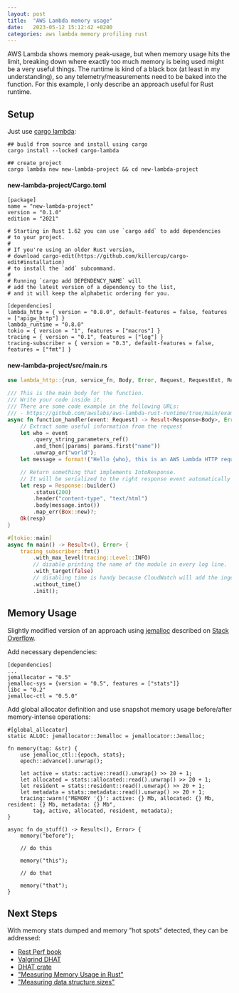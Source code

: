 ```yaml
---
layout: post
title:  "AWS Lambda memory usage"
date:   2023-05-12 15:12:42 +0200
categories: aws lambda memory profiling rust
---
```


AWS Lambda shows memory peak-usage, but when memory usage hits the limit, breaking down where exactly too much memory is being used might be a very useful things. The runtime is kind of a black box (at least in my understanding), so any telemetry/measurements need to be baked into the function. For this example, I only describe an approach useful for Rust runtime.

## Setup

Just use [cargo lambda](https://www.cargo-lambda.info/guide/getting-started.html):

```
## build from source and install using cargo
cargo install --locked cargo-lambda

## create project
cargo lambda new new-lambda-project && cd new-lambda-project
```

#### new-lambda-project/Cargo.toml

```
[package]
name = "new-lambda-project"
version = "0.1.0"
edition = "2021"

# Starting in Rust 1.62 you can use `cargo add` to add dependencies
# to your project.
#
# If you're using an older Rust version,
# download cargo-edit(https://github.com/killercup/cargo-edit#installation)
# to install the `add` subcommand.
#
# Running `cargo add DEPENDENCY_NAME` will
# add the latest version of a dependency to the list,
# and it will keep the alphabetic ordering for you.

[dependencies]
lambda_http = { version = "0.8.0", default-features = false, features = ["apigw_http"] }
lambda_runtime = "0.8.0"
tokio = { version = "1", features = ["macros"] }
tracing = { version = "0.1", features = ["log"] }
tracing-subscriber = { version = "0.3", default-features = false, features = ["fmt"] }
```

#### new-lambda-project/src/main.rs

```rust
use lambda_http::{run, service_fn, Body, Error, Request, RequestExt, Response};

/// This is the main body for the function.
/// Write your code inside it.
/// There are some code example in the following URLs:
/// - https://github.com/awslabs/aws-lambda-rust-runtime/tree/main/examples
async fn function_handler(event: Request) -> Result<Response<Body>, Error> {
    // Extract some useful information from the request
    let who = event
        .query_string_parameters_ref()
        .and_then(|params| params.first("name"))
        .unwrap_or("world");
    let message = format!("Hello {who}, this is an AWS Lambda HTTP request");

    // Return something that implements IntoResponse.
    // It will be serialized to the right response event automatically by the runtime
    let resp = Response::builder()
        .status(200)
        .header("content-type", "text/html")
        .body(message.into())
        .map_err(Box::new)?;
    Ok(resp)
}

#[tokio::main]
async fn main() -> Result<(), Error> {
    tracing_subscriber::fmt()
        .with_max_level(tracing::Level::INFO)
        // disable printing the name of the module in every log line.
        .with_target(false)
        // disabling time is handy because CloudWatch will add the ingestion time.
        .without_time()
        .init();
```

## Memory Usage

Slightly modified version of an approach using [jemalloc](https://docs.rs/jemalloc-ctl/latest/jemalloc_ctl/index.html) described on [Stack Overflow](https://stackoverflow.com/a/30983834).

Add necessary dependencies:

```
[dependencies]
...
jemallocator = "0.5"
jemalloc-sys = {version = "0.5", features = ["stats"]}
libc = "0.2"
jemalloc-ctl = "0.5.0"
```

Add global allocator definition and use snapshot memory usage before/after memory-intense operations:

```
#[global_allocator]
static ALLOC: jemallocator::Jemalloc = jemallocator::Jemalloc;

fn memory(tag: &str) {
    use jemalloc_ctl::{epoch, stats};
    epoch::advance().unwrap();

    let active = stats::active::read().unwrap() >> 20 + 1;
    let allocated = stats::allocated::read().unwrap() >> 20 + 1;
    let resident = stats::resident::read().unwrap() >> 20 + 1;
    let metadata = stats::metadata::read().unwrap() >> 20 + 1;
    tracing::warn!("MEMORY '{}': active: {} Mb, allocated: {} Mb, resident: {} Mb, metadata: {} Mb", 
        tag, active, allocated, resident, metadata);
}

async fn do_stuff() -> Result<(), Error> {
    memory("before");

    // do this

    memory("this");

    // do that

    memory("that");
}
```

## Next Steps

With memory stats dumped and memory "hot spots" detected, they can be addressed:

- [Rest Perf book](https://nnethercote.github.io/perf-book/title-page.html)
- [Valgrind DHAT](https://valgrind.org/docs/manual/dh-manual.html)
- [DHAT crate](https://docs.rs/dhat/latest/dhat/)
- ["Measuring Memory Usage in Rust"](https://rust-analyzer.github.io/blog/2020/12/04/measuring-memory-usage-in-rust.html)
- ["Measuring data structure sizes"](https://blog.mozilla.org/nnethercote/2015/06/03/measuring-data-structure-sizes-firefox-c-vs-servo-rust/)
